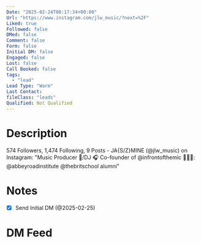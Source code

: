 ```yaml
---
Date: "2025-02-24T08:17:34+00:00"
Url: "https://www.instagram.com/jlw_music/?next=%2F"
Liked: true
Followed: false
DMed: false
Comment: false
Form: false
Initial DM: false
Engaged: false
Lost: false
Call Booked: false
tags:
  - "lead"
Lead Type: "Warm"
Last Contact:
fileClass: "leads"
Qualified: Not Qualified
---
```

# Description
574 Followers, 1,474 Following, 9 Posts - JA{S/Z}MINE (@jlw_music) on Instagram: "Music Producer 🎹/DJ 🎧
Co-founder of @infrontofthemic 
👩🏾‍🎓: @abbeyroadinstitute
@thebritschool alumni"
# Notes
- [x] Send Initial DM (@2025-02-25)
# DM Feed